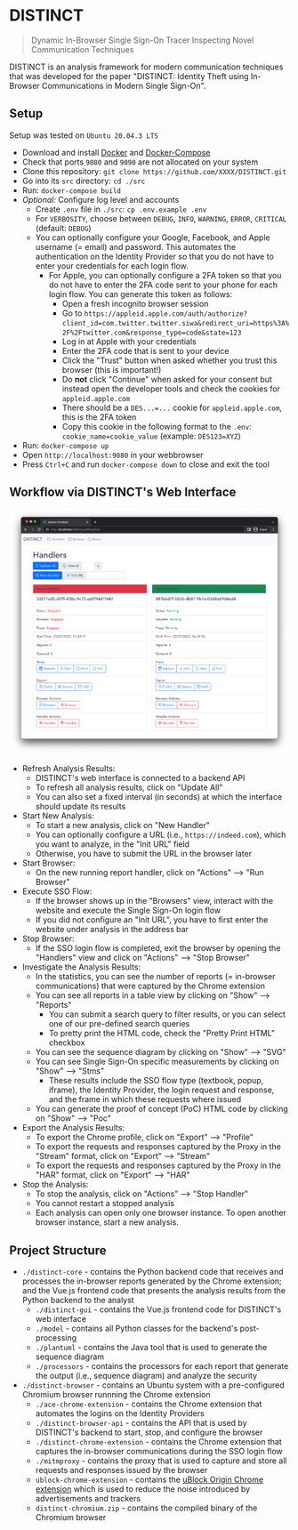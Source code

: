# DISTINCT

> Dynamic In-Browser Single Sign-On Tracer Inspecting Novel Communication Techniques

DISTINCT is an analysis framework for modern communication techniques that was developed for the paper "DISTINCT: Identity Theft using In-Browser Communications in Modern Single Sign-On".

## Setup

Setup was tested on `Ubuntu 20.04.3 LTS`

- Download and install [Docker](https://docs.docker.com/get-docker/) and [Docker-Compose](https://docs.docker.com/compose/install/)
- Check that ports `9080` and `9090` are not allocated on your system
- Clone this repository: `git clone https://github.com/XXXX/DISTINCT.git`
- Go into its `src` directory: `cd ./src`
- Run: `docker-compose build`
- *Optional:* Configure log level and accounts
  - Create `.env` file in `./src`: `cp .env.example .env`
  - For `VERBOSITY`, choose between `DEBUG`, `INFO`, `WARNING`, `ERROR`, `CRITICAL` (default: `DEBUG`)
  - You can optionally configure your Google, Facebook, and Apple username (= email) and password. This automates the authentication on the Identity Provider so that you do not have to enter your credentials for each login flow.
    - For Apple, you can optionally configure a 2FA token so that you do not have to enter the 2FA code sent to your phone for each login flow. You can generate this token as follows:
      - Open a fresh incognito browser session
      - Go to `https://appleid.apple.com/auth/authorize?client_id=com.twitter.twitter.siwa&redirect_uri=https%3A%2F%2Ftwitter.com&response_type=code&state=123`
      - Log in at Apple with your credentials
      - Enter the 2FA code that is sent to your device
      - Click the "Trust" button when asked whether you trust this browser (this is important!)
      - Do **not** click "Continue" when asked for your consent but instead open the developer tools and check the cookies for `appleid.apple.com`
      - There should be a `DES...=...` cookie for `appleid.apple.com`, this is the 2FA token
      - Copy this cookie in the following format to the `.env`: `cookie_name=cookie_value` (example: `DES123=XYZ`)
- Run: `docker-compose up`
- Open `http://localhost:9080` in your webbrowser
- Press `Ctrl+C` and run `docker-compose down` to close and exit the tool

## Workflow via DISTINCT's Web Interface

![](gui-example.png)

- Refresh Analysis Results:
  - DISTINCT's web interface is connected to a backend API
  - To refresh all analysis results, click on "Update All"
  - You can also set a fixed interval (in seconds) at which the interface should update its results
- Start New Analysis:
  - To start a new analysis, click on "New Handler"
  - You can optionally configure a URL (i.e., `https://indeed.com`), which you want to analyze, in the "Init URL" field
  - Otherwise, you have to submit the URL in the browser later
- Start Browser:
  - On the new running report handler, click on "Actions" --> "Run Browser"
- Execute SSO Flow:
  - If the browser shows up in the "Browsers" view, interact with the website and execute the Single Sign-On login flow
  - If you did not configure an "Init URL", you have to first enter the website under analysis in the address bar
- Stop Browser:
  - If the SSO login flow is completed, exit the browser by opening the "Handlers" view and click on "Actions" --> "Stop Browser"
- Investigate the Analysis Results:
  - In the statistics, you can see the number of reports (= in-browser communications) that were captured by the Chrome extension
  - You can see all reports in a table view by clicking on "Show" --> "Reports"
    - You can submit a search query to filter results, or you can select one of our pre-defined search queries
    - To pretty print the HTML code, check the "Pretty Print HTML" checkbox
  - You can see the sequence diagram by clicking on "Show" --> "SVG"
  - You can see Single Sign-On specific measurements by clicking on "Show" --> "Stms"
    - These results include the SSO flow type (textbook, popup, iframe), the Identity Provider, the login request and response, and the frame in which these requests where issued
  - You can generate the proof of concept (PoC) HTML code by clicking on "Show" --> "Poc"
- Export the Analysis Results:
  - To export the Chrome profile, click on "Export" --> "Profile"
  - To export the requests and responses captured by the Proxy in the "Stream" format, click on "Export" --> "Stream"
  - To export the requests and responses captured by the Proxy in the "HAR" format, click on "Export" --> "HAR"
- Stop the Analysis:
  - To stop the analysis, click on "Actions" --> "Stop Handler"
  - You cannot restart a stopped analysis
  - Each analysis can open only one browser instance. To open another browser instance, start a new analysis.

## Project Structure

- `./distinct-core` - contains the Python backend code that receives and processes the in-browser reports generated by the Chrome extension; and the Vue.js frontend code that presents the analysis results from the Python backend to the analyst
  - `./distinct-gui` - contains the Vue.js frontend code for DISTINCT's web interface
  - `./model` - contains all Python classes for the backend's post-processing
  - `./plantuml` - contains the Java tool that is used to generate the sequence diagram
  - `./processors` - contains the processors for each report that generate the output (i.e., sequence diagram) and analyze the security
- `./distinct-browser` - contains an Ubuntu system with a pre-configured Chromium browser runnning the Chrome extension
  - `./ace-chrome-extension` - contains the Chrome extension that automates the logins on the Identity Providers
  - `./distinct-browser-api` - contains the API that is used by DISTINCT's backend to start, stop, and configure the browser
  - `./distinct-chrome-extension` - contains the Chrome extension that captures the in-browser communications during the SSO login flow
  - `./mitmproxy` - contains the proxy that is used to capture and store all requests and responses issued by the browser
  - `ublock-chrome-extension` - contains the [uBlock Origin Chrome extension](https://github.com/gorhill/uBlock) which is used to reduce the noise introduced by advertisements and trackers
  - `distinct-chromium.zip` - contains the compiled binary of the Chromium browser
